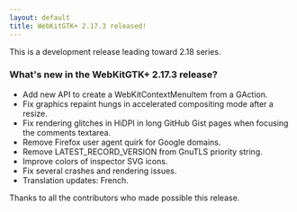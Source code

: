```yaml
---
layout: default
title: WebKitGTK+ 2.17.3 released!
---
```


This is a development release leading toward 2.18 series.

### What's new in the WebKitGTK+ 2.17.3 release?

 - Add new API to create a WebKitContextMenuItem from a GAction.
 - Fix graphics repaint hungs in accelerated compositing mode after a resize.
 - Fix rendering glitches in HiDPI in long GitHub Gist pages when focusing the comments textarea.
 - Remove Firefox user agent quirk for Google domains.
 - Remove LATEST_RECORD_VERSION from GnuTLS priority string.
 - Improve colors of inspector SVG icons.
 - Fix several crashes and rendering issues.
 - Translation updates: French.

Thanks to all the contributors who made possible this release.
